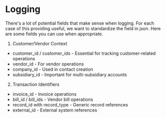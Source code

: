 # Logging

There's a lot of potential fields that make sense when logging. For each case of
this providing useful, we want to standardize the field in json. Here are some
fields you can use when appropriate.

1. Customer/Vendor Context

- customer_id / customer_ids - Essential for tracking customer-related operations
- vendor_id - For vendor operations
- company_id - Used in contact creation
- subsidiary_id - Important for multi-subsidiary accounts

2. Transaction Identifiers

- invoice_id - Invoice operations
- bill_id / bill_ids - Vendor bill operations
- record_id with record_type - Generic record references
- external_id - External system references
